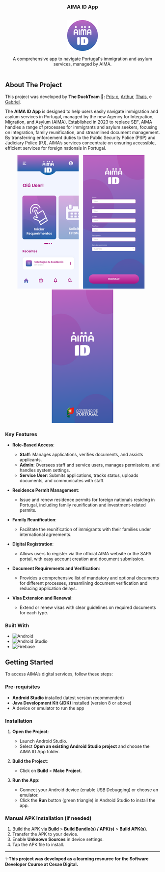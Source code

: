 <h3 align="center">AIMA ID App</h3>

<br />
<div align="center">
  <a href="https://github.com/pris_c/aima-id">
    <img src="assets/logo.svg" alt="Logo" width="100" height="100">
  </a>

  <p align="center">
    A comprehensive app to navigate Portugal's immigration and asylum services, managed by AIMA.
    <br />
    <br />
    </p>
</div>

## About The Project

This project was developed by **The DuckTeam** 🦆:
[Pris-c](https://github.com/Pris-c), [Arthur](https://github.com/ArthurSSR-alt), [Thais](https://github.com/thaisfreires), e [Gabriel](https://github.com/gabrielbeli).
<br>

The **AIMA ID App** is designed to help users easily navigate immigration and asylum services in Portugal, managed by the new Agency for Integration, Migration, and Asylum (AIMA). Established in 2023 to replace SEF, AIMA handles a range of processes for immigrants and asylum seekers, focusing on integration, family reunification, and streamlined document management. By transferring enforcement duties to the Public Security Police (PSP) and Judiciary Police (PJ), AIMA’s services concentrate on ensuring accessible, efficient services for foreign nationals in Portugal.

<p align= "center">
  <img src="assets/home.svg" alt="Tela 1" width="200" style="margin-right: 10px;">
  <img src="assets/register.svg" alt="Tela 2" width="200" style="margin-right: 10px;">
  <img src="assets/splash.svg" alt="Tela 3" width="200">
</p>


### Key Features

- **Role-Based Access**:
    - **Staff**: Manages applications, verifies documents, and assists applicants.
    - **Admin**: Oversees staff and service users, manages permissions, and handles system settings.
    - **Service User**: Submits applications, tracks status, uploads documents, and communicates with staff.

- **Residence Permit Management**:
    - Issue and renew residence permits for foreign nationals residing in Portugal, including family reunification and investment-related permits.

- **Family Reunification**:
    - Facilitate the reunification of immigrants with their families under international agreements.

- **Digital Registration**:
    - Allows users to register via the official AIMA website or the SAPA portal, with easy account creation and document submission.

- **Document Requirements and Verification**:
    - Provides a comprehensive list of mandatory and optional documents for different processes, streamlining document verification and reducing application delays.

- **Visa Extension and Renewal**:
    - Extend or renew visas with clear guidelines on required documents for each type.

### Built With
* ![Android](https://img.shields.io/badge/Android-3DDC84?style=for-the-badge&logo=android&logoColor=white)
* ![Android Studio](https://img.shields.io/badge/Android_Studio-3DDC84?style=for-the-badge&logo=android-studio&logoColor=white)
* ![Firebase](https://img.shields.io/badge/firebase-ffca28?style=for-the-badge&logo=firebase&logoColor=black)


## Getting Started

To access AIMA’s digital services, follow these steps:

### Pre-requisites

- **Android Studio** installed (latest version recommended)
- **Java Development Kit (JDK)** installed (version 8 or above)
- A device or emulator to run the app

### Installation

1. **Open the Project**:
    - Launch Android Studio.
    - Select **Open an existing Android Studio project** and choose the AIMA ID App folder.

2. **Build the Project**:
    - Click on **Build** > **Make Project**.

3. **Run the App**:
    - Connect your Android device (enable USB Debugging) or choose an emulator.
    - Click the **Run** button (green triangle) in Android Studio to install the app.

### Manual APK Installation (if needed)
1. Build the APK via **Build** > **Build Bundle(s) / APK(s)** > **Build APK(s)**.
2. Transfer the APK to your device.
3. Enable **Unknown Sources** in device settings.
4. Tap the APK file to install.


---

✨**This project was developed as a learning resource for the Software Developer Course at Cesae Digital.**